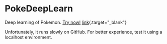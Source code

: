# PokeDeepLearn

Deep learning of Pokemon. <a href="https://ericcatgithub.github.io/PokeDeepLearn/" target="_blank">Try now!</a> [link](url){:target="_blank"}

Unfortunately, it runs slowly on GitHub. For better experience, test it using a localhost environment.
